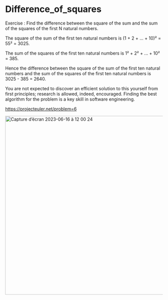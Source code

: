 # Difference_of_squares
Exercise :  Find the difference between the square of the sum and the sum of the squares of the first N natural numbers.

The square of the sum of the first ten natural numbers is (1 + 2 + ... + 10)² = 55² = 3025.

The sum of the squares of the first ten natural numbers is 1² + 2² + ... + 10² = 385.

Hence the difference between the square of the sum of the first ten natural numbers and the sum of the squares of the first ten natural numbers is 3025 - 385 = 2640.

You are not expected to discover an efficient solution to this yourself from first principles; research is allowed, indeed, encouraged. Finding the best algorithm for the problem is a key skill in software engineering.


https://projecteuler.net/problem=6

<img width="571" alt="Capture d’écran 2023-06-16 à 12 00 24" src="https://github.com/NigeParis/Difference_of_squares/assets/128382762/3e2f3cad-83c5-40ac-bb92-3ad3f240b846">
